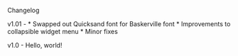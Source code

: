 Changelog

v1.01 -
	* Swapped out Quicksand font for Baskerville font
	* Improvements to collapsible widget menu
	* Minor fixes

v1.0 - Hello, world!